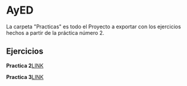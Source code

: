 # AyED

La carpeta "Practicas" es todo el Proyecto a exportar con los ejercicios hechos a partir de la práctica número 2.

## Ejercicios

**Practica 2**[LINK](https://github.com/agusrnfr/AyED/tree/main/Practicas/src/tp02)

**Practica 3**[LINK](https://github.com/agusrnfr/AyED/tree/main/Practicas/src/tp03)
